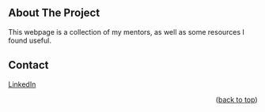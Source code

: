 <!-- ABOUT THE PROJECT -->
## About The Project

This webpage is a collection of my mentors, as well as some resources I found useful.


## Contact
[LinkedIn](www.linkedin.com/in/jamir-ong-4823912b4)
<p align="right">(<a href="#readme-top">back to top</a>)</p>


